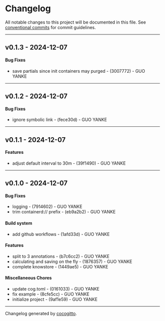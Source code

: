 # Changelog
All notable changes to this project will be documented in this file. See [conventional commits](https://www.conventionalcommits.org/) for commit guidelines.

- - -
## v0.1.3 - 2024-12-07
#### Bug Fixes
- save partials since init containers may purged - (3007772) - GUO YANKE

- - -

## v0.1.2 - 2024-12-07
#### Bug Fixes
- ignore symbolic link - (fece30d) - GUO YANKE

- - -

## v0.1.1 - 2024-12-07
#### Features
- adjust default interval to 30m - (39f1490) - GUO YANKE

- - -

## v0.1.0 - 2024-12-07
#### Bug Fixes
- logging - (7914602) - GUO YANKE
- trim containerd:// prefix - (eb9a2b2) - GUO YANKE
#### Build system
- add github workflows - (1afd33d) - GUO YANKE
#### Features
- split to 3 annotations - (b7c6cc2) - GUO YANKE
- calculating and saving on the fly - (1876357) - GUO YANKE
- complete knowstore - (1449ae5) - GUO YANKE
#### Miscellaneous Chores
- update cog.toml - (0161033) - GUO YANKE
- fix example - (8cfe5cc) - GUO YANKE
- initialize project - (9af1e59) - GUO YANKE

- - -

Changelog generated by [cocogitto](https://github.com/cocogitto/cocogitto).